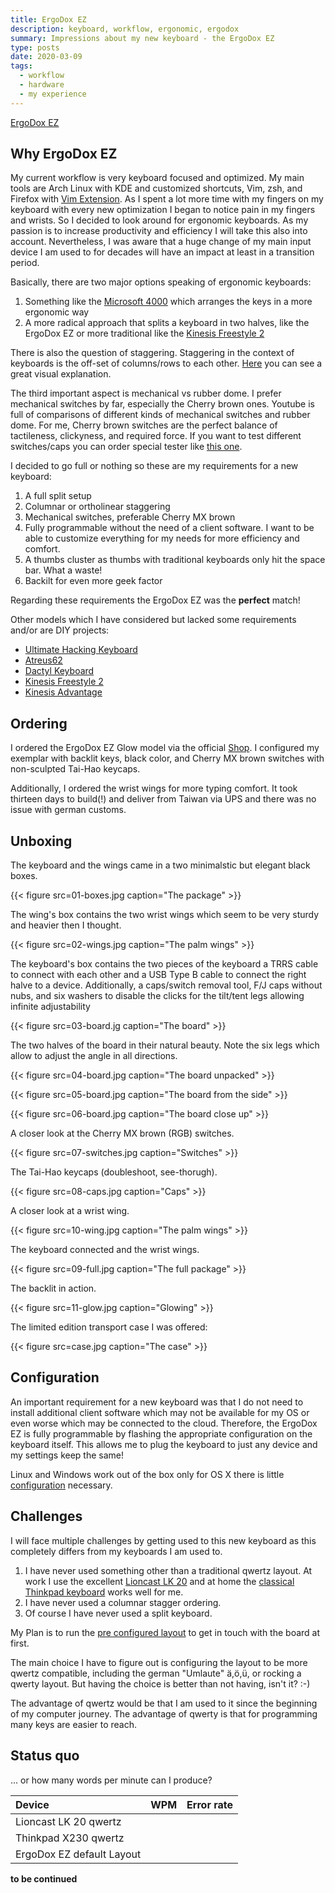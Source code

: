 ```yaml
---
title: ErgoDox EZ
description: keyboard, workflow, ergonomic, ergodox
summary: Impressions about my new keyboard - the ErgoDox EZ
type: posts
date: 2020-03-09
tags:
  - workflow
  - hardware
  - my experience
---
```


[ErgoDox EZ](https://ergodox-ez.com/)

## Why ErgoDox EZ

My current workflow is very keyboard focused and optimized. My main tools are Arch Linux with KDE and customized shortcuts, Vim, zsh, and Firefox with [Vim Extension](https://github.com/tridactyl/tridactyl). As I spent a lot more time with my fingers on my keyboard with every new optimization I began to notice pain in my fingers and wrists. So I decided to look around for ergonomic keyboards. As my passion is to increase productivity and efficiency I will take this also into account. Nevertheless, I was aware that a huge change of my main input device I am used to for decades will have an impact at least in a transition period.

Basically, there are two major options speaking of ergonomic keyboards:

1. Something like the [Microsoft 4000](https://www.microsoft.com/accessories/de-de/products/keyboards/natural-ergonomic-keyboard-4000/b2m-00001) which arranges the keys in a more ergonomic way
2. A more radical approach that splits a keyboard in two halves, like the ErgoDox EZ or more traditional like the [Kinesis Freestyle 2](https://kinesis-ergo.com/shop/freestyle2-for-pc-us/)

There is also the question of staggering. Staggering in the context of keyboards is the off-set of columns/rows to each other. [Here](https://deskthority.net/w/images/5/5b/Staggers_-_1.jpg) you can see a great visual explanation.

The third important aspect is mechanical vs rubber dome. I prefer mechanical switches by far, especially the Cherry brown ones. Youtube is full of comparisons of different kinds of mechanical switches and rubber dome. For me, Cherry brown switches are the perfect balance of tactileness, clickyness, and required force. If you want to test different switches/caps you can order special tester like [this one](https://www.amazon.com/Cherry-Switch-Tester-keyboard-Sampler/dp/B01GZHU1EG).

I decided to go full or nothing so these are my requirements for a new keyboard:

1. A full split setup
2. Columnar or ortholinear staggering
3. Mechanical switches, preferable Cherry MX brown
4. Fully programmable without the need of a client software. I want to be able to customize everything for my needs for more efficiency and comfort.
5. A thumbs cluster as thumbs with traditional keyboards only hit the space bar. What a waste!
6. Backilt for even more geek factor

Regarding these requirements the ErgoDox EZ was the **perfect** match!

Other models which I have considered but lacked some requirements and/or are DIY projects:

- [Ultimate Hacking Keyboard](https://ultimatehackingkeyboard.com/)
- [Atreus62](https://github.com/profet23/atreus62)
- [Dactyl Keyboard](https://github.com/adereth/dactyl-keyboard)
- [Kinesis Freestyle 2](https://kinesis-ergo.com/shop/freestyle2-for-pc-us/)
- [Kinesis Advantage](https://www.kinesis-ergo.de/advantage-tastatur/)

## Ordering

I ordered the ErgoDox EZ Glow model via the official [Shop](https://ergodox-ez.com/pages/customize). I configured my exemplar with backlit keys, black color, and Cherry MX brown switches with non-sculpted Tai-Hao keycaps.

Additionally, I ordered the wrist wings for more typing comfort. It took thirteen days to build(!) and deliver from Taiwan via UPS and there was no issue with german customs.

## Unboxing

The keyboard and the wings came in a two minimalstic but elegant black boxes.

{{< figure src=01-boxes.jpg caption="The package" >}}

The wing's box contains the two wrist wings which seem to be very sturdy and heavier then I thought.

{{< figure src=02-wings.jpg caption="The palm wings" >}}

The keyboard's box contains the two pieces of the keyboard a TRRS cable to connect with each other and a USB Type B cable to connect the right halve to a device. Additionally, a caps/switch removal tool, F/J caps without nubs, and six washers to disable the clicks for the tilt/tent legs allowing infinite adjustability

{{< figure src=03-board.jg caption="The board" >}}

The two halves of the board in their natural beauty. Note the six legs which allow to adjust the angle in all directions.

{{< figure src=04-board.jpg caption="The board unpacked" >}}

{{< figure src=05-board.jpg caption="The board from the side" >}}

{{< figure src=06-board.jpg caption="The board close up" >}}

A closer look at the Cherry MX brown (RGB) switches.

{{< figure src=07-switches.jpg caption="Switches" >}}

The Tai-Hao keycaps (doubleshoot, see-thorugh).

{{< figure src=08-caps.jpg caption="Caps" >}}

A closer look at a wrist wing.

{{< figure src=10-wing.jpg caption="The palm wings" >}}

The keyboard connected and the wrist wings.

{{< figure src=09-full.jpg caption="The full package" >}}

The backlit in action.

{{< figure src=11-glow.jpg caption="Glowing" >}}

The limited edition transport case I was offered:

{{< figure src=case.jpg caption="The case" >}}

## Configuration

An important requirement for a new keyboard was that I do not need to install additional client software which may not be available for my OS or even worse which may be connected to the cloud. Therefore, the ErgoDox EZ is fully programmable by flashing the appropriate configuration on the keyboard itself. This allows me to plug the keyboard to just any device and my settings keep the same!

Linux and Windows work out of the box only for OS X there is little [configuration](https://ergodox-ez.com/pages/configuring-the-keyboard-type-on-os-x) necessary.

## Challenges

I will face multiple challenges by getting used to this new keyboard as this completely differs from my keyboards I am used to.

1. I have never used something other than a traditional qwertz layout. At work I use the excellent [Lioncast LK 20](https://www.lioncast.com/en/product/lk20-gaming-keyboard/) and at home the [classical Thinkpad keyboard](https://knowledge.rootknecht.net/thinkpad-adventures#replacing-x230-keyboard) works well for me.
2. I have never used a columnar stagger ordering.
3. Of course I have never used a split keyboard.

My Plan is to run the [pre configured layout](https://cdn.shopify.com/s/files/1/1152/3264/files/default_firmware_v1.2.pdf?2947908262754067686) to get in touch with the board at first.

The main choice I have to figure out is configuring the layout to be more qwertz compatible, including the german "Umlaute" ä,ö,ü, or rocking a qwerty layout. But having the choice is better than not having, isn't it? :-)

The advantage of qwertz would be that I am used to it since the beginning of my computer journey. The advantage of qwerty is that for programming many keys are easier to reach.

## Status quo

... or how many words per minute can I produce?

| Device                    | WPM | Error rate |
| :------------------------ | :-- | :--------- |
| Lioncast LK 20 qwertz     |     |            |
| Thinkpad X230 qwertz      |     |            |
| ErgoDox EZ default Layout |     |            |

**to be continued**
